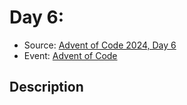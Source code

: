 # Day 6: 

- Source: [Advent of Code 2024, Day 6](https://adventofcode.com/2024/day/6)
- Event: [Advent of Code](https://adventofcode.com/)

## Description
